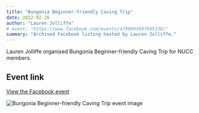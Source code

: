 ```yaml
---
title: "Bungonia Beginner-friendly Caving Trip"
date: 2022-02-26
author: "Lauren Jolliffe"
# event: "https://www.facebook.com/events/4790993697605130/"
summary: "Archived Facebook listing hosted by Lauren Jolliffe."
---
```

Lauren Jolliffe organised Bungonia Beginner-friendly Caving Trip for NUCC members.

## Event link

[View the Facebook event](https://www.facebook.com/events/4790993697605130/)

![Bungonia Beginner-friendly Caving Trip event image](/trip/event-images/20220226_bungonia_beginner_friendly_caving_trip.jpg)
